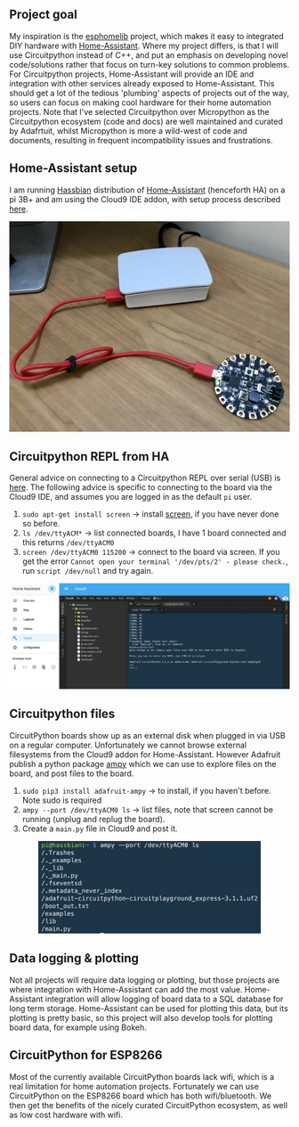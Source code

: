 ## Project goal
My inspiration is the [esphomelib](https://esphomelib.com/) project, which makes it easy to integrated DIY hardware with [Home-Assistant](https://www.home-assistant.io/). Where my project differs, is that I will use Circuitpython instead of C++, and put an emphasis on developing novel code/solutions rather that focus on turn-key solutions to common problems. For Circuitpython projects, Home-Assistant will provide an IDE and integration with other services already exposed to Home-Assistant. This should get a lot of the tedious 'plumbing' aspects of projects out of the way, so users can focus on making cool hardware for their home automation projects. Note that I've selected Circuitpython over Micropython as the Circuitpython ecosystem (code and docs) are well maintained and curated by Adafrtuit, whilst Micropython is more a wild-west of code and documents, resulting in frequent incompatibility issues and frustrations.  

## Home-Assistant setup
I am running [Hassbian](https://www.home-assistant.io/docs/installation/hassbian/) distribution of [Home-Assistant](https://www.home-assistant.io/) (henceforth HA) on a pi 3B+ and am using the Cloud9 IDE addon, with setup process described [here](https://www.hackster.io/robin-cole/tensorflow-object-detection-with-home-assistant-7cc04b).

<p align="center">
<img src="https://github.com/robmarkcole/circuitpython-on-home-assistant/blob/master/images/setup.jpg" width="700">
</p>

## Circuitpython REPL from HA
General advice on connecting to a Circuitpython REPL over serial (USB) is [here](https://learn.adafruit.com/welcome-to-circuitpython/advanced-serial-console-on-mac-and-linux). The following advice is specific to connecting to the board via the Cloud9 IDE, and assumes you are logged in as the default `pi` user.

1. `sudo apt-get install screen` -> install [screen](https://www.gnu.org/software/screen/), if you have never done so before.
2. `ls /dev/ttyACM*` -> list connected boards, I have 1 board connected and this returns `/dev/ttyACM0`
3. `screen /dev/ttyACM0 115200` -> connect to the board via screen. If you get the error `Cannot open your terminal '/dev/pts/2' - please check.`, run `script /dev/null` and try again.

<p align="center">
<img src="https://github.com/robmarkcole/circuitpython-on-home-assistant/blob/master/images/circuitpython_ha.png" width="1000">
</p>

## Circuitpython files
CircuitPython boards show up as an external disk when plugged in via USB on a regular computer. Unfortunately we cannot browse external filesystems from the Cloud9 addon for Home-Assistant. However Adafruit publish a python package [ampy](https://github.com/adafruit/ampy) which we can use to explore files on the board, and post files to the board.

1. `sudo pip3 install adafruit-ampy` -> to install, if you haven't before. Note sudo is required
2. `ampy --port /dev/ttyACM0 ls` -> list files, note that screen cannot be running (unplug and replug the board).
3. Create a `main.py` file in Cloud9 and post it.

<p align="center">
<img src="https://github.com/robmarkcole/circuitpython-on-home-assistant/blob/master/images/ampy.png" width="400">
</p>

## Data logging & plotting
Not all projects will require data logging or plotting, but those projects are where integration with Home-Assistant can add the most value. Home-Assistant integration will allow logging of board data to a SQL database for long term storage. Home-Assistant can be used for plotting this data, but its plotting is pretty basic, so this project will also develop tools for plotting board data, for example using Bokeh.  

## CircuitPython for ESP8266
Most of the currently available CircuitPython boards lack wifi, which is a real limitation for home automation projects. Fortunately we can use CircuitPython on the ESP8266 board which has both wifi/bluetooth. We then get the benefits of the nicely curated CircuitPython ecosystem, as well as low cost hardware with wifi.

